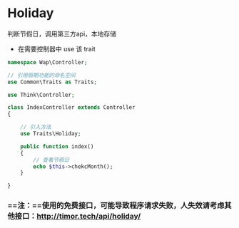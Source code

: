 

# Holiday
判断节假日，调用第三方api，本地存储

* 在需要控制器中 use 该 trait

```php
namespace Wap\Controller;

// 引用假期功能的命名空间
use Common\Traits as Traits;

use Think\Controller;

class IndexController extends Controller
{

    // 引入方法
    use Traits\Holiday;

    public function index()
    {
        // 查看节假日
        echo $this->chekcMonth();
    }

}
```

### ==注：==使用的免费接口，可能导致程序请求失败，人失效请考虑其他接口：http://timor.tech/api/holiday/
